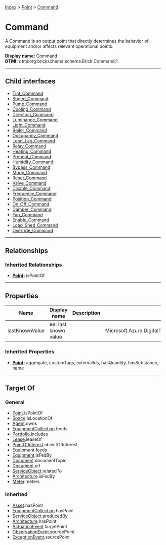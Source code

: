 [Index](../../index.md) > [Point](../Point.md) > [Command](#)
# Command

A Command is an output point that directly determines the behavior of equipment and/or affects relevant operational points.


**Display name:** Command<br />
**DTMI:** dtmi:org:brickschema:schema:Brick:Command;1

---

## Child interfaces
* [Tint_Command](Tint_Command.md)
* [Speed_Command](Speed_Command.md)
* [Pump_Command](Pump_Command.md)
* [Cooling_Command](Cooling_Command.md)
* [Direction_Command](Direction_Command.md)
* [Luminance_Command](Luminance_Command.md)
* [Light_Command](Light_Command.md)
* [Boiler_Command](Boiler_Command.md)
* [Occupancy_Command](Occupancy_Command.md)
* [Lead_Lag_Command](Lead_Lag_Command.md)
* [Relay_Command](Relay_Command.md)
* [Heating_Command](Heating_Command.md)
* [Preheat_Command](Preheat_Command.md)
* [Humidify_Command](Humidify_Command.md)
* [Bypass_Command](Bypass_Command.md)
* [Mode_Command](Mode_Command/Mode_Command.md)
* [Reset_Command](Reset_Command/Reset_Command.md)
* [Valve_Command](Valve_Command/Valve_Command.md)
* [Disable_Command](Disable_Command/Disable_Command.md)
* [Frequency_Command](Frequency_Command/Frequency_Command.md)
* [Position_Command](Position_Command/Position_Command.md)
* [On_Off_Command](On_Off_Command/On_Off_Command.md)
* [Damper_Command](Damper_Command/Damper_Command.md)
* [Fan_Command](Fan_Command/Fan_Command.md)
* [Enable_Command](Enable_Command/Enable_Command.md)
* [Load_Shed_Command](Load_Shed_Command/Load_Shed_Command.md)
* [Override_Command](Override_Command/Override_Command.md)

---

## Relationships

### Inherited Relationships
* **[Point](../Point.md):** isPointOf

---

## Properties

|Name|Display name|Description|Schema|Writable|
|-|-|-|-|-|
|lastKnownValue|**en**: last known value||Microsoft.Azure.DigitalTwins.Parser.Models.DTObjectInfo|True|
### Inherited Properties
* **[Point](../Point.md):** aggregate, customTags, externalIds, hasQuantity, hasSubstance, name

---

## Target Of
### General
* [Point](../Point.md).isPointOf
* [Space](../../Space/Space.md).isLocationOf
* [Agent](../../Agent/Agent.md).owns
* [EquipmentCollection](../../Collection/EquipmentCollection.md).feeds
* [Portfolio](../../Collection/Portfolio.md).includes
* [Lease](../../Event/Lease.md).leaseOf
* [PointOfInterest](../../Information/PointOfInterest.md).objectOfInterest
* [Equipment](../../Asset/Equipment/Equipment.md).feeds
* [Equipment](../../Asset/Equipment/Equipment.md).isFedBy
* [Document](../../Information/Document/Document.md).documentTopic
* [Document](../../Information/Document/Document.md).url
* [ServiceObject](../../Information/ServiceObject/ServiceObject.md).relatedTo
* [Architecture](../../Space/Architecture/Architecture.md).isFedBy
* [Meter](../../Asset/Equipment/Meter/Meter.md).meters
### Inherited
* [Asset](../../Asset/Asset.md).hasPoint
* [EquipmentCollection](../../Collection/EquipmentCollection.md).hasPoint
* [ServiceObject](../../Information/ServiceObject/ServiceObject.md).producedBy
* [Architecture](../../Space/Architecture/Architecture.md).hasPoint
* [ActuationEvent](../../Event/PointEvent/ActuationEvent.md).targetPoint
* [ObservationEvent](../../Event/PointEvent/ObservationEvent.md).sourcePoint
* [ExceptionEvent](../../Event/PointEvent/ExceptionEvent.md).sourcePoint
